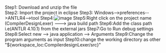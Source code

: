 Step1: Download and unzip the file<br>
Step2: Import the project in eclipse
Step3: Windows-->preferences-->ANTLR4-->tool
Step4:![image](https://github.com/DasariHarsha/PythonCompilerDesign/assets/85623307/04a2c99c-6b68-4cb7-8e3a-3371567ffada)
Step5:Right click on the project name (CompilerDesignLexer) ---> java build path
Step6:Add the class path i.e(ANTLR 4.10.1) from the external jars
Step7:Go to Run debug settings
Step8:Select new --> java application --> Arguments
Step9:Change the program arguments as input
Step10:change the working directory as other "${workspace_loc:CompilerdesignLexer/src}"
